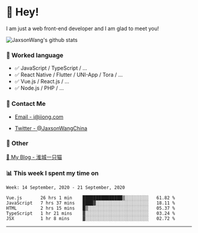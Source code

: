 # 👋 Hey!

I am just a web front-end developer and I am glad to meet you!

![JaxsonWang's github stats](https://github-readme-stats.vercel.app/api?username=JaxsonWang&&show_icons=true&&title_color=1abc9c&&icon_color=1abc9c)


### 📝 Worked language

- ✅ JavaScript / TypeScript / ...
- ✅ React Native / Flutter / UNI-App / Tora / ...
- ✅ Vue.js / React.js / ...
- ✅ Node.js / PHP / ...

### 📮 Contact Me

- [Email - i@iiong.com](mailto:i@iiong.com)

- [Twitter - @JaxsonWangChina](https://twitter.com/JaxsonWangChina)

### 🤪 Other

[📌 My Blog - 淮城一只猫](https://iiong.com)

### 📊 This week I spent my time on

<!--START_SECTION:waka-->
```text
Week: 14 September, 2020 - 21 September, 2020

Vue.js       26 hrs 1 min    ███████████████▒░░░░░░░░░   61.82 % 
JavaScript   7 hrs 37 mins   ████▓░░░░░░░░░░░░░░░░░░░░   18.11 % 
HTML         2 hrs 15 mins   █▒░░░░░░░░░░░░░░░░░░░░░░░   05.37 % 
TypeScript   1 hr 21 mins    ▓░░░░░░░░░░░░░░░░░░░░░░░░   03.24 % 
JSX          1 hr 8 mins     ▓░░░░░░░░░░░░░░░░░░░░░░░░   02.72 % 
```
<!--END_SECTION:waka-->

---
